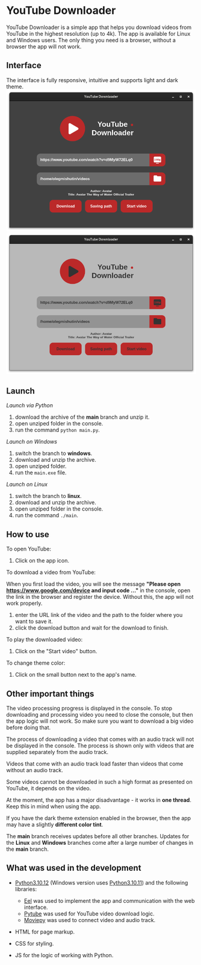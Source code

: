 # YouTube Downloader

YouTube Downloader is a simple app that helps you download videos from YouTube in the highest resolution (up to 4k). The
app is available for Linux and Windows users. The only thing you need is a browser, without a browser the app will not
work.

## Interface

The interface is fully responsive, intuitive and supports light and dark theme.
![](Interface/Image/darkPreview.png)
![](Interface/Image/lightPreview.png)

## Launch

*Launch via Python*

1. download the archive of the **main** branch and unzip it.
3. open unziped folder in the console.
4. run the command `python main.py`.

*Launch on Windows*

1. switch the branch to **windows**.
2. download and unzip the archive.
3. open unziped folder.
4. run the `main.exe` file.

*Launch on Linux*

1. switch the branch to **linux**.
2. download and unzip the archive.
3. open unziped folder in the console.
4. run the command `./main`.

## How to use

To open YouTube:

1. Click on the app icon.

To download a video from YouTube:

When you first load the video, you will see the message
**"Please open https://www.google.com/device and input code ..."** in the console, open the link in the browser and
register the device. Without this, the app will not work properly.

1. enter the URL link of the video and the path to the folder where you want to save it.
2. click the download button and wait for the download to finish.

To play the downloaded video:

1. Click on the "Start video" button.

To change theme color:

1. Click on the small button next to the app's name.

## Other important things

The video processing progress is displayed in the console. To stop downloading and processing video you need to close
the console, but then the app logic will not work. So make sure you want to download a big video before doing that.

The process of downloading a video that comes with an audio track will not be displayed in the console. The process is
shown only with videos that are supplied separately from the audio track.

Videos that come with an audio track load faster than videos that come without an audio track.

Some videos cannot be downloaded in such a high format as presented on YouTube, it depends on the video.

At the moment, the app has a major disadvantage - it works in **one thread**. Keep this in mind when using the app.

If you have the dark theme extension enabled in the browser, then the app may have a slightly **different color tint**.

The **main** branch receives updates before all other branches. Updates for the **Linux** and **Windows** branches come
after a large number of changes in the **main** branch.

## What was used in the development

* [Python3.10.12](https://www.python.org/downloads/release/python-31012/) (Windows version
  uses [Python3.10.11](https://www.python.org/downloads/release/python-31011/)) and the following libraries:
    * [Eel](https://github.com/python-eel/Eel) was used to implement the app and communication with the web
      interface.
    * [Pytube](https://github.com/pytube/pytube) was used for YouTube video download logic.
    * [Moviepy](https://github.com/Zulko/moviepy) was used to connect video and audio track.


* HTML for page markup.
* CSS for styling.
* JS for the logic of working with Python.